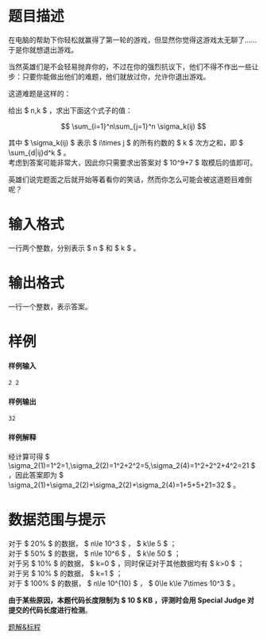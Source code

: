 
# 题目描述

在电脑的帮助下你轻松就赢得了第一轮的游戏，但显然你觉得这游戏太无聊了……于是你就想退出游戏。

当然英雄们是不会轻易抛弃你的，不过在你的强烈抗议下，他们不得不作出一些让步：只要你能做出他们的难题，他们就放过你，允许你退出游戏。

这道难题是这样的：

给出 $ n,k $ ，求出下面这个式子的值：

$$ \sum_{i=1}^n\sum_{j=1}^n \sigma_k(ij) $$  

其中 $ \sigma_k(ij) $ 表示 $ i\times j $ 的所有约数的 $ k $ 次方之和，即 $ \sum_{d|ij}d^k $ 。  
考虑到答案可能非常大，因此你只需要求出答案对 $ 10^9+7 $ 取模后的值即可。

英雄们说完题面之后就开始等着看你的笑话，然而你怎么可能会被这道题目难倒呢？

# 输入格式

一行两个整数，分别表示 $ n $ 和 $ k $ 。

# 输出格式

一行一个整数，表示答案。

# 样例

#### 样例输入

```plain
2 2
```

#### 样例输出

```plain
32
```

#### 样例解释

经计算可得 $ \sigma_2(1)=1^2=1,\sigma_2(2)=1^2+2^2=5,\sigma_2(4)=1^2+2^2+4^2=21 $ ，因此答案即为 $ \sigma_2(1)+\sigma_2(2)+\sigma_2(2)+\sigma_2(4)=1+5+5+21=32 $ 。

# 数据范围与提示

对于 $ 20\% $ 的数据， $ n\le 10^3 $ ， $ k\le 5 $ ；  
对于 $ 50\% $ 的数据， $ n\le 10^6 $ ， $ k\le 50 $ ；  
对于另 $ 10\% $ 的数据， $ k=0 $ ，同时保证对于其他数据均有 $ k>0 $ ；  
对于另 $ 10\% $ 的数据， $ k=1 $ ；  
对于 $ 100\% $ 的数据， $ n\le 10^{10} $ ， $ 0\le k\le 7\times 10^3 $ 。

**由于某些原因，本题代码长度限制为 $ 10 $ KB ，评测时会用 Special Judge 对提交的代码长度进行检测**。

[题解&标程](https://zybuluo.com/AntiLeaf/note/804022)

